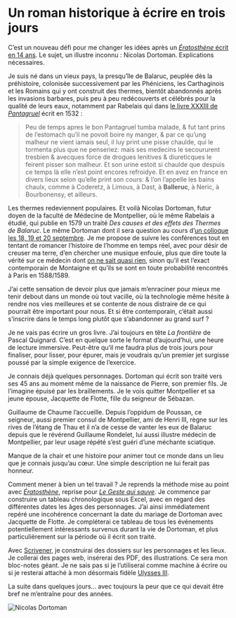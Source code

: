 # Un roman historique à écrire en trois jours

C’est un nouveau défi pour me changer les idées après un [*Ératosthène* écrit en 14 ans](https://tcrouzet.com/eratosthene/). Le sujet, un illustre inconnu : Nicolas Dortoman. Explications nécessaires.<span id="more-37234"></span>

Je suis né dans un vieux pays, la presqu’île de Balaruc, peuplée dès la préhistoire, colonisée successivement par les Phéniciens, les Carthaginois et les Romains qui y ont construit des thermes, bientôt abandonnés après les invasions barbares, puis peu à peu redécouverts et célébrés pour la qualité de leurs eaux, notamment par Rabelais qui dans [le livre XXXIII de *Pantagruel*](http://fr.wikisource.org/wiki/Pantagruel/%C3%89dition_Marty-Laveaux,_1868/Chapitre_33) écrit en 1532 :

> Peu de temps apres le bon Pantagruel tumba malade, &amp; fut tant prins de l’estomach qu’il ne povoit boire ny manger, &amp; par ce qu’ung malheur ne vient iamais seul, il luy print une pisse chaulde, qui le tormenta plus que ne penseriez: mais ses medecins le secoururent tresbien &amp; avecques force de drogues lenitives &amp; diureticques le feirent pisser son malheur. Et son urine estoit si chaulde que despuis ce temps là elle n’est point encores refroidye. Et en avez en france en divers lieux selon qu’elle print son cours: &amp; l’on l’appelle les bains chaulx, comme à Coderetz, à Limous, à Dast, à **Balleruc**, à Neric, à Bourbonensy, et ailleurs.

Les thermes redeviennent populaires. Et voilà Nicolas Dortoman, futur doyen de la faculté de Médecine de Montpellier, où le même Rabelais a étudié, qui publie en 1579 un traité *Des causes et des effets des Thermes de Balaruc*. Le même Dortoman dont il sera question au cours d’[un colloque les 18, 19 et 20 septembre](http://balaruc-maimona.over-blog.com/2014/08/colloque-dortoman-18-19-et-20-septembre-2014.html). Je me propose de suivre les conférences tout en tentant de romancer l’histoire de l’homme en temps réel, avec pour désir de creuser ma terre, d’en chercher une musique enfouie, plus que dire toute la vérité sur ce médecin dont [on ne sait quasi rien](http://balaruc-maimona.over-blog.com/article-qui-est-ce-nicolas-dortoman-qui-nousoccupe-tant-110847866.html), sinon qu’il est l’exact contemporain de Montaigne et qu’ils se sont en toute probabilité rencontrés à Paris en 1588/1589.

J’ai cette sensation de devoir plus que jamais m’enraciner pour mieux me tenir debout dans un monde où tout vacille, où la technologie même hésite à rendre nos vies meilleures et se contente de nous distraire de ce qui pourrait être important pour nous. Et si être contemporain, c’était aussi s’inscrire dans le temps long plutôt que s’abandonner au grand surf ?

Je ne vais pas écrire un gros livre. J’ai toujours en tête *La frontière* de Pascal Quignard. C’est en quelque sorte le format d’aujourd’hui, une heure de lecture immersive. Peut-être qu’il me faudra plus de trois jours pour finaliser, pour lisser, pour épurer, mais je voudrais qu’un premier jet surgisse poussé par la simple exigence de l’exercice.

Je connais déjà quelques personnages. Dortoman qui écrit son traité vers ses 45 ans au moment même de la naissance de Pierre, son premier fils. Je l’imagine épuisé par les braillements. Je le vois quitter Montpellier et sa jeune épouse, Jacquette de Flotte, fille du seigneur de Sébazan.

Guillaume de Chaume l’accueille. Depuis l’oppidum de Poussan, ce seigneur, aussi premier consul de Montpellier, ami de Henri III, règne sur les rives de l’étang de Thau et il n’a de cesse de vanter les eux de Balaruc depuis que le révérend Guillaume Rondelet, lui aussi illustre médecin de Montpellier, par leur usage répété s’est guéri d’une méchante sciatique.

Manque de la chair et une histoire pour animer tout ce monde dans un lieu que je connais jusqu’au cœur. Une simple description ne lui ferait pas honneur.

Comment mener à bien un tel travail ? Je reprends la méthode mise au point avec [*Ératosthène*](https://tcrouzet.com/eratosthene/), reprise pour [*Le Geste qui sauve*](https://tcrouzet.com/le-geste-qui-sauve/). Je commence par construire un tableau chronologique sous Excel, avec en regard des différentes dates les âges des personnages. J’ai ainsi immédiatement repéré une incohérence concernant la date du mariage de Dortoman avec Jacquette de Flotte. Je compléterai ce tableau de tous les événements potentiellement intéressants survenus durant la vie de Dortoman, et plus particulièrement sur la période où il écrit son traité.

Avec [Scrivener](https://tcrouzet.com/2013/05/25/scrivener-le-traitement-de-texte-des-auteurs/), je construirai des dossiers sur les personnages et les lieux. Je collerai des pages web, insérerai des PDF, des illustrations. Ce sera mon bloc-notes géant. Je ne sais pas si je l’utiliserai comme machine à écrire ou si je resterai attaché à mon désormais fidèle [Ulysses III](http://www.ulyssesapp.com/).

La suite dans quelques jours… avec toujours la peur que ce qui devait être bref ne m’entraîne pour des années.

![Nicolas Dortoman](https://tcrouzet.com/images_tc/2014/09/dortoman.jpg)